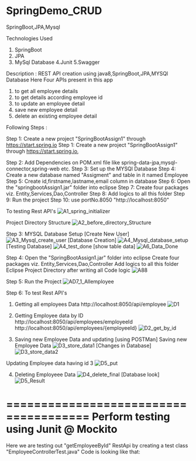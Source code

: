 # SpringDemo_CRUD
SpringBoot,JPA,Mysql

Technologies Used
1. SpringBoot
2. JPA
3. MySql Database
4.Junit
5.Swagger

Description : REST API creation using java8,SpringBoot,JPA,MYSQl Database
Here Four APIs present in this app
1. to get all employee details
2. to get details according employee id
3. to update an employee detail
4. save new employee detail
5. delete an existing employee detail

Following Steps :

Step 1: Create a new project "SpringBootAssign1" through https://start.spring.io
Step 1: Create a new project "SpringBootAssign1" through https://start.spring.io,

Step 2: Add Dependencies on POM.xml file like spring-data-jpa,mysql-connector,spring-web etc.
Step 3: Set up the MYSQl Database 
Step 4: Create a new database named "Assigment" and table in it named Employee
Step 5: Create id,firstname,lastname,email column in database
Step 6: Open the "springbootAssign1.jar" folder into eclipse
Step 7: Create four packages viz. Entity,Services,Dao,Controller
Step 8: Add logics to all this folder 
Step 9: Run the project
Step 10: use portNo.8050 "http://localhost:8050"

To testing Rest API's
![A1_spring_initializer](https://user-images.githubusercontent.com/55799798/134897739-08b2698a-62fa-4613-9d45-75a7a0805af2.PNG)

Project Directory Structure 
![A2_before_directory_Structure](https://user-images.githubusercontent.com/55799798/134898199-0c514cd4-a607-4372-b6e4-a5dec48db937.PNG)

Step 3: MYSQL Database Setup
[Create New User]
![A3_Mysql_create_user](https://user-images.githubusercontent.com/55799798/134898617-48cdfe65-fc5d-4d68-965f-1eff3182a8f6.PNG)
[Database Creation]
![A4_Mysql_database_setup](https://user-images.githubusercontent.com/55799798/134898679-8765eb99-d32f-4518-a3ab-9fb24d6a3ae9.PNG)
[Testing Database]
![A4_test_done](https://user-images.githubusercontent.com/55799798/134898751-afae1c2a-1767-4c88-9ef1-eff3e3282742.PNG)
[show table data]
![A6_Data_Done](https://user-images.githubusercontent.com/55799798/134898433-869021ba-83b8-45c6-b720-76a121265f20.PNG)

Step 4: Open the "SpringBootAssign1.jar" folder into eclipse
Create four packages viz. Entity,Services,Dao,Controller
Add logics to all this folder 
Eclipse Project Directory after writing all Code logic
![A88](https://user-images.githubusercontent.com/55799798/134899390-1f6fa4f1-f4f7-4ebd-b385-95939c63eb10.PNG)

Step 5: Run the Project
![AD7_1_Allemployee](https://user-images.githubusercontent.com/55799798/134899816-9e916563-c2ec-4ef3-8c66-a9ce5fb6ac30.PNG)

Step 6: To test Rest API's

1. Getting all employees Data
http://localhost:8050/api/employee
![D1](https://user-images.githubusercontent.com/55799798/134899869-cebc1bdd-c115-4af3-98d5-00311f3c88e8.PNG)

2. Getting Employee data by ID 
http://localhost:8050/api/employees/employeeId
http://localhost:8050/api/employees/{employeeId}
![D2_get_by_id](https://user-images.githubusercontent.com/55799798/134899909-de869f44-6044-4ee9-a561-73f06f3fb7b6.PNG)

3. Saving new Employee Data and updating 
[using POSTMan]
Saving new Employee Data
![D3_store_data1](https://user-images.githubusercontent.com/55799798/134900067-e0c69177-d20d-4ff2-bb8d-f0b2e93df336.PNG)
[Changes in Database]
![D3_store_data2](https://user-images.githubusercontent.com/55799798/134900152-11f511f0-2c4a-4895-a25b-59e7c82d042b.PNG)

Updating Employee data having id 3
![D5_put](https://user-images.githubusercontent.com/55799798/134900237-d0b6a49a-9801-417e-a5b4-c653b7fa024c.PNG)

4. Deleting Employeee Data
![D4_delete_final](https://user-images.githubusercontent.com/55799798/134900410-76bdad0f-39ec-4fe7-a1ab-d0f071116a2f.PNG)
[Database look]
![D5_Result](https://user-images.githubusercontent.com/55799798/134900464-f99c90c0-e8cf-4de6-878a-038f7bf00563.PNG)

======================================
Perform testing using Junit @ Mockito
======================================
Here we are testing out "getEmployeeById" RestApi by creating a test class "EmployeeControllerTest.java"
Code is looking like that:







